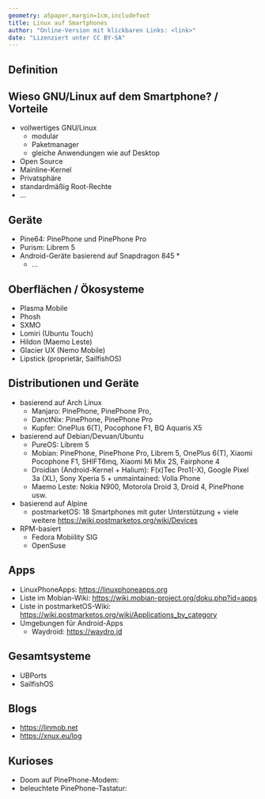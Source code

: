 ```yaml
---
geometry: a5paper,margin=1cm,includefoot
title: Linux auf Smartphones
author: "Online-Version mit klickbaren Links: <link>"
date: "Lizenziert unter CC BY-SA"
---
```


## Definition



## Wieso GNU/Linux auf dem Smartphone? / Vorteile
* vollwertiges GNU/Linux
    * modular
    * Paketmanager
    * gleiche Anwendungen wie auf Desktop
* Open Source
* Mainline-Kernel
* Privatsphäre
* standardmäßig Root-Rechte
* ...

## Geräte
* Pine64: PinePhone und PinePhone Pro
* Purism: Librem 5
* Android-Geräte basierend auf Snapdragon 845
    * 
    * ...

## Oberflächen / Ökosysteme
* Plasma Mobile
* Phosh
* SXMO
* Lomiri (Ubuntu Touch)
* Hildon (Maemo Leste)
* Glacier UX (Nemo Mobile)
* Lipstick (proprietär, SailfishOS)

## Distributionen und Geräte
* basierend auf Arch Linux
    * Manjaro: PinePhone, PinePhone Pro, 
    * DanctNix: PinePhone, PinePhone Pro
    * Kupfer: OnePlus 6(T), Pocophone F1, BQ Aquaris X5
* basierend auf Debian/Devuan/Ubuntu
    * PureOS: Librem 5
    * Mobian: PinePhone, PinePhone Pro, Librem 5, OnePlus 6(T), Xiaomi Pocophone F1, SHIFT6mq, Xiaomi Mi Mix 2S, Fairphone 4
    * Droidian (Android-Kernel + Halium): F(x)Tec Pro1(-X), Google Pixel 3a (XL), Sony Xperia 5 + unmaintained: Volla Phone
    * Maemo Leste: Nokia N900, Motorola Droid 3, Droid 4, PinePhone usw.
* basierend auf Alpine
    * postmarketOS: 18 Smartphones mit guter Unterstützung + viele weitere https://wiki.postmarketos.org/wiki/Devices  
* RPM-basiert
    * Fedora Mobiility SIG
    * OpenSuse

## Apps
* LinuxPhoneApps: https://linuxphoneapps.org
* Liste im Mobian-Wiki: https://wiki.mobian-project.org/doku.php?id=apps
* Liste in postmarketOS-Wiki: https://wiki.postmarketos.org/wiki/Applications_by_category
* Umgebungen für Android-Apps
    * Waydroid: https://waydro.id

## Gesamtsysteme 
* UBPorts
* SailfishOS

## Blogs
* https://linmob.net
* https://xnux.eu/log

## Kurioses
* Doom auf PinePhone-Modem: 
* beleuchtete PinePhone-Tastatur: 

<!-- ## Bootloader / Low Level-Zeug / Firmware -->
